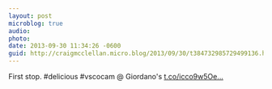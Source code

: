 ```yaml
---
layout: post
microblog: true
audio: 
photo: 
date: 2013-09-30 11:34:26 -0600
guid: http://craigmcclellan.micro.blog/2013/09/30/t384732985729499136.html
---
```

First stop. #delicious #vscocam @ Giordano's [t.co/icco9w5Oe...](http://t.co/icco9w5Oed)
